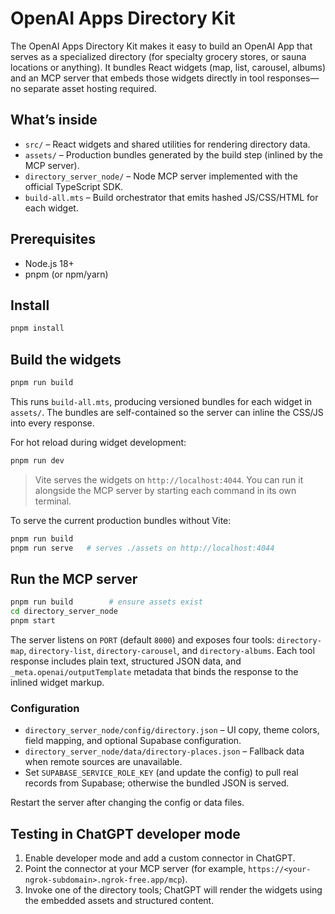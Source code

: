 # OpenAI Apps Directory Kit

The OpenAI Apps Directory Kit makes it easy to build an OpenAI App that serves as a specialized directory (for specialty grocery stores, or sauna locations or anything). It bundles React widgets (map, list, carousel, albums) and an MCP server that embeds those widgets directly in tool responses—no separate asset hosting required.

## What’s inside

- `src/` – React widgets and shared utilities for rendering directory data.
- `assets/` – Production bundles generated by the build step (inlined by the MCP server).
- `directory_server_node/` – Node MCP server implemented with the official TypeScript SDK.
- `build-all.mts` – Build orchestrator that emits hashed JS/CSS/HTML for each widget.

## Prerequisites

- Node.js 18+
- pnpm (or npm/yarn)

## Install

```bash
pnpm install
```

## Build the widgets

```bash
pnpm run build
```

This runs `build-all.mts`, producing versioned bundles for each widget in `assets/`. The bundles are self-contained so the server can inline the CSS/JS into every response.

For hot reload during widget development:

```bash
pnpm run dev
```

> Vite serves the widgets on `http://localhost:4044`. You can run it alongside the MCP server by starting each command in its own terminal.

To serve the current production bundles without Vite:

```bash
pnpm run build
pnpm run serve   # serves ./assets on http://localhost:4044
```

## Run the MCP server

```bash
pnpm run build        # ensure assets exist
cd directory_server_node
pnpm start
```

The server listens on `PORT` (default `8000`) and exposes four tools: `directory-map`, `directory-list`, `directory-carousel`, and `directory-albums`. Each tool response includes plain text, structured JSON data, and `_meta.openai/outputTemplate` metadata that binds the response to the inlined widget markup.

### Configuration

- `directory_server_node/config/directory.json` – UI copy, theme colors, field mapping, and optional Supabase configuration.
- `directory_server_node/data/directory-places.json` – Fallback data when remote sources are unavailable.
- Set `SUPABASE_SERVICE_ROLE_KEY` (and update the config) to pull real records from Supabase; otherwise the bundled JSON is served.

Restart the server after changing the config or data files.

## Testing in ChatGPT developer mode

1. Enable developer mode and add a custom connector in ChatGPT.
2. Point the connector at your MCP server (for example, `https://<your-ngrok-subdomain>.ngrok-free.app/mcp`).
3. Invoke one of the directory tools; ChatGPT will render the widgets using the embedded assets and structured content.
